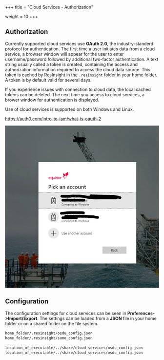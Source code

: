 +++
title = "Cloud Services - Authorization"

weight = 10
+++
 

## Authorization

Currently supported cloud services use **OAuth 2.0**, the industry-standerd protocol for authentication. The first time a user initiates data from a cloud service, a browser window will appear for the user to enter username/password followed by additional two-factor authentication. A text string usually called a token is created, containing the access and authorization information required to access the cloud data source. This token is cached by ResInsight in the `.resinsight` folder in your home folder. A token is by default valid for several days.

If you experience issues with connection to cloud data, the local cached tokens can be deleted. The next time you access to cloud services, a brower window for authentication is displayed.

Use of cloud services is supported on both Windows and Linux.

https://auth0.com/intro-to-iam/what-is-oauth-2


![](/images/cloud-services/web-authentication.png)

## Configuration
The configuration settings for cloud services can be seen in **Preferences->Import/Export**. The settings can be loaded from a **JSON** file in your home folder or on a shared folder on the file system.

    home_folder/.resinsight/osdu_config.json
    home_folder/.resinsight/sumo_config.json

    location_of_executable/../share/cloud_services/osdu_config.json
    location_of_executable/../share/cloud_services/osdu_config.json

